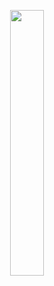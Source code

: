 
<p align="center" width="100%">
    <img width="33%" src="https://64.media.tumblr.com/9e21e24841aa54801dfc073ec706bb92/802af986875fd7c6-f3/s640x960/edb8199f3df0ee24c29bf07e88d0c98db6c41deb.jpg"> 
</p>
